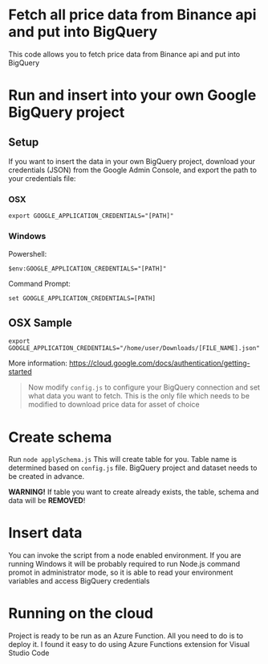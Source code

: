 # Fetch all price data from Binance api and put into BigQuery

This code allows you to fetch price data from Binance api and put into BigQuery

# Run and insert into your own Google BigQuery project

## Setup

If you want to insert the data in your own BigQuery project, download your credentials (JSON) from the Google Admin Console, and export the path to your credentials file:

### OSX 

```
export GOOGLE_APPLICATION_CREDENTIALS="[PATH]"
```

### Windows

Powershell:

```
$env:GOOGLE_APPLICATION_CREDENTIALS="[PATH]"
```

Command Prompt:

```
set GOOGLE_APPLICATION_CREDENTIALS=[PATH]
```

## OSX Sample

```
export GOOGLE_APPLICATION_CREDENTIALS="/home/user/Downloads/[FILE_NAME].json"
```

More information:
https://cloud.google.com/docs/authentication/getting-started

> Now modify `config.js` to configure your BigQuery connection and set what data you want to fetch. This is the only file which needs to be modified to download price data for asset of choice

# Create schema

Run `node applySchema.js` This will create table for you. Table name is determined based on `config.js` file. BigQuery project and dataset needs to be created in advance.

**WARNING!** If table you want to create already exists, the table, schema and data will be **REMOVED**!

# Insert data

You can invoke the script from a node enabled environment. If you are running Windows it will be probably required to run Node.js command promot in administrator mode, so it is able to read your environment variables and access BigQuery credentials

# Running on the cloud

Project is ready to be run as an Azure Function. All you need to do is to deploy it. I found it easy to do using Azure Functions extension for Visual Studio Code